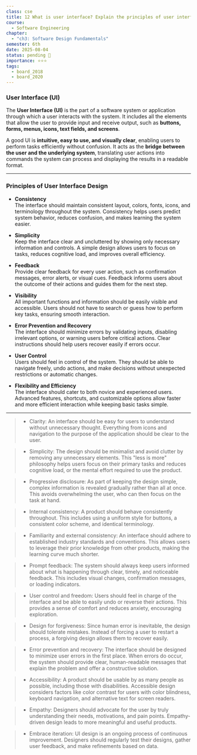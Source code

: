 ```yaml
---
class: cse
title: 12 What is user interface? Explain the principles of user interface design.
course:
  - Software Engineering
chapter:
  - "ch3: Software Design Fundamentals"
semester: 6th
date: 2025-08-04
status: pending 🛑
importance: ⭐⭐⭐
tags:
  - board_2018
  - board_2020
---
```


### User Interface (UI)

The **User Interface (UI)** is the part of a software system or application through which a user interacts with the system. It includes all the elements that allow the user to provide input and receive output, such as **buttons, forms, menus, icons, text fields, and screens**.

A good UI is **intuitive, easy to use, and visually clear**, enabling users to perform tasks efficiently without confusion. It acts as the **bridge between the user and the underlying system**, translating user actions into commands the system can process and displaying the results in a readable format.

---

### Principles of User Interface Design

- **Consistency**  
    The interface should maintain consistent layout, colors, fonts, icons, and terminology throughout the system. Consistency helps users predict system behavior, reduces confusion, and makes learning the system easier.
    
- **Simplicity**  
    Keep the interface clear and uncluttered by showing only necessary information and controls. A simple design allows users to focus on tasks, reduces cognitive load, and improves overall efficiency.
    
- **Feedback**  
    Provide clear feedback for every user action, such as confirmation messages, error alerts, or visual cues. Feedback informs users about the outcome of their actions and guides them for the next step.
    
- **Visibility**  
    All important functions and information should be easily visible and accessible. Users should not have to search or guess how to perform key tasks, ensuring smooth interaction.
    
- **Error Prevention and Recovery**  
    The interface should minimize errors by validating inputs, disabling irrelevant options, or warning users before critical actions. Clear instructions should help users recover easily if errors occur.
    
- **User Control**  
    Users should feel in control of the system. They should be able to navigate freely, undo actions, and make decisions without unexpected restrictions or automatic changes.
    
- **Flexibility and Efficiency**  
    The interface should cater to both novice and experienced users. Advanced features, shortcuts, and customizable options allow faster and more efficient interaction while keeping basic tasks simple.

---

> - Clarity: An interface should be easy for users to understand without unnecessary thought. Everything from icons and navigation to the purpose of the application should be clear to the user.
    
> - Simplicity: The design should be minimalist and avoid clutter by removing any unnecessary elements. This "less is more" philosophy helps users focus on their primary tasks and reduces cognitive load, or the mental effort required to use the product.
    
> - Progressive disclosure: As part of keeping the design simple, complex information is revealed gradually rather than all at once. This avoids overwhelming the user, who can then focus on the task at hand.
    
> - Internal consistency: A product should behave consistently throughout. This includes using a uniform style for buttons, a consistent color scheme, and identical terminology.
    
> - Familiarity and external consistency: An interface should adhere to established industry standards and conventions. This allows users to leverage their prior knowledge from other products, making the learning curve much shorter.
    
> - Prompt feedback: The system should always keep users informed about what is happening through clear, timely, and noticeable feedback. This includes visual changes, confirmation messages, or loading indicators.
    
> - User control and freedom: Users should feel in charge of the interface and be able to easily undo or reverse their actions. This provides a sense of comfort and reduces anxiety, encouraging exploration.
    
> - Design for forgiveness: Since human error is inevitable, the design should tolerate mistakes. Instead of forcing a user to restart a process, a forgiving design allows them to recover easily.
    
> - Error prevention and recovery: The interface should be designed to minimize user errors in the first place. When errors do occur, the system should provide clear, human-readable messages that explain the problem and offer a constructive solution.
    
> - Accessibility: A product should be usable by as many people as possible, including those with disabilities. Accessible design considers factors like color contrast for users with color blindness, keyboard navigation, and alternative text for screen readers.
    
> - Empathy: Designers should advocate for the user by truly understanding their needs, motivations, and pain points. Empathy-driven design leads to more meaningful and useful products.
    
> - Embrace iteration: UI design is an ongoing process of continuous improvement. Designers should regularly test their designs, gather user feedback, and make refinements based on data.